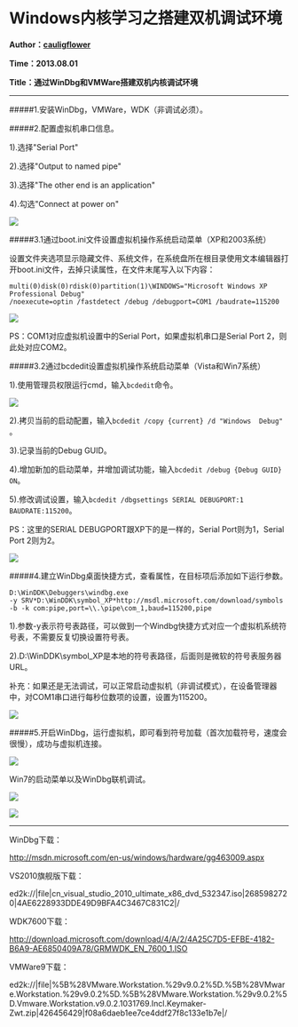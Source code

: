 Windows内核学习之搭建双机调试环境
=====

**Author：[cauligflower](http://cauligflower.github.com)**

**Time：2013.08.01**

**Title：通过WinDbg和VMWare搭建双机内核调试环境**

-----

#####1.安装WinDbg，VMWare，WDK（非调试必须）。



#####2.配置虚拟机串口信息。

1).选择"Serial Port"

2).选择"Output to named pipe"

3).选择"The other end is an application" 

4).勾选"Connect at power on"

![](http://y.photo.qq.com/img?s=7kN7KeirY&l=y.jpg)




#####3.1通过boot.ini文件设置虚拟机操作系统启动菜单（XP和2003系统）

设置文件夹选项显示隐藏文件、系统文件，在系统盘所在根目录使用文本编辑器打开boot.ini文件，去掉只读属性，在文件末尾写入以下内容：

```
multi(0)disk(0)rdisk(0)partition(1)\WINDOWS="Microsoft Windows XP Professional Debug" 
/noexecute=optin /fastdetect /debug /debugport=COM1 /baudrate=115200
```

![](http://y.photo.qq.com/img?s=4dRFGzjvn&l=y.jpg)

PS：COM1对应虚拟机设置中的Serial Port，如果虚拟机串口是Serial Port 2，则此处对应COM2。




#####3.2通过bcdedit设置虚拟机操作系统启动菜单（Vista和Win7系统）

1).使用管理员权限运行cmd，输入```bcdedit```命令。

![](http://y.photo.qq.com/img?s=8Cvr6s0mN&l=y.jpg)

2).拷贝当前的启动配置，输入```bcdedit /copy {current} /d "Windows  Debug" ```。

3).记录当前的Debug GUID。

4).增加新加的启动菜单，并增加调试功能，输入```bcdedit /debug {Debug GUID} ON```。

5).修改调试设置，输入```bcdedit /dbgsettings SERIAL DEBUGPORT:1 BAUDRATE:115200```。

PS：这里的SERIAL DEBUGPORT跟XP下的是一样的，Serial Port则为1，Serial Port 2则为2。

![](http://y.photo.qq.com/img?s=Zvefz6s1t&l=y.jpg)




#####4.建立WinDbg桌面快捷方式，查看属性，在目标项后添加如下运行参数。

```
D:\WinDDK\Debuggers\windbg.exe 
-y SRV*D:\WinDDK\symbol_XP*http://msdl.microsoft.com/download/symbols 
-b -k com:pipe,port=\\.\pipe\com_1,baud=115200,pipe
```

1).参数-y表示符号表路径，可以做到一个Windbg快捷方式对应一个虚拟机系统符号表，不需要反复切换设置符号表。

2).D:\WinDDK\symbol_XP是本地的符号表路径，后面则是微软的符号表服务器URL。

补充：如果还是无法调试，可以正常启动虚拟机（非调试模式），在设备管理器中，对COM1串口进行每秒位数项的设置，设置为115200。

![](http://y.photo.qq.com/img?s=veHR7T6ml&l=y.jpg)




#####5.开启WinDbg，运行虚拟机，即可看到符号加载（首次加载符号，速度会很慢），成功与虚拟机连接。

![](http://y.photo.qq.com/img?s=ptwGyoJJm&l=y.jpg)

Win7的启动菜单以及WinDbg联机调试。

![](http://y.photo.qq.com/img?s=EjV1kcDZq&l=y.jpg)

![](http://y.photo.qq.com/img?s=OsW2Dhl7i&l=y.jpg)


-----

WinDbg下载：

http://msdn.microsoft.com/en-us/windows/hardware/gg463009.aspx

VS2010旗舰版下载：

ed2k://|file|cn_visual_studio_2010_ultimate_x86_dvd_532347.iso|2685982720|4AE6228933DDE49D9BFA4C3467C831C2|/

WDK7600下载：

http://download.microsoft.com/download/4/A/2/4A25C7D5-EFBE-4182-B6A9-AE6850409A78/GRMWDK_EN_7600_1.ISO

VMWare9下载：

ed2k://|file|%5B%28VMware.Workstation.%29v9.0.2%5D.%5B%28VMware.Workstation.%29v9.0.2%5D.%5B%28VMware.Workstation.%29v9.0.2%5D.Vmware.Workstation.v9.0.2.1031769.Incl.Keymaker-Zwt.zip|426456429|f08a6daeb1ee7ce4ddf27f8c133e1b7e|/
